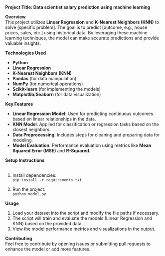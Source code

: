  **Project Title: Data scientist salary prediction using machine learning**

**Overview**  
This project utilizes **Linear Regression** and **K-Nearest Neighbors (KNN)** to solve [specific problem]. The goal is to predict [outcome, e.g., house prices, sales, etc.] using historical data. By leveraging these machine learning techniques, the model can make accurate predictions and provide valuable insights.

 **Technologies Used**  
- **Python**
- **Linear Regression**
- **K-Nearest Neighbors (KNN)**
- **Pandas** (for data manipulation)
- **NumPy** (for numerical operations)
- **Scikit-learn** (for implementing the models)
- **Matplotlib**/**Seaborn** (for data visualization)

 **Key Features**  
- **Linear Regression Model**: Used for predicting continuous outcomes based on linear relationships in the data.
- **KNN Model**: Applied for classification or regression tasks based on the closest neighbors.
- **Data Preprocessing**: Includes steps for cleaning and preparing data for modeling.
- **Model Evaluation**: Performance evaluation using metrics like **Mean Squared Error (MSE)** and **R-Squared**.

 **Setup Instructions**  
`
  
1. Install dependencies:  
    `pip install -r requirements.txt`

2. Run the project:  
    `python model.py`

 **Usage**  
1. Load your dataset into the script and modify the file paths if necessary.  
2. The script will train and evaluate the models (Linear Regression and KNN) based on the provided data.  
3. View the model performance metrics and visualizations in the output.

 **Contributing**  
Feel free to contribute by opening issues or submitting pull requests to enhance the model or add more features.

